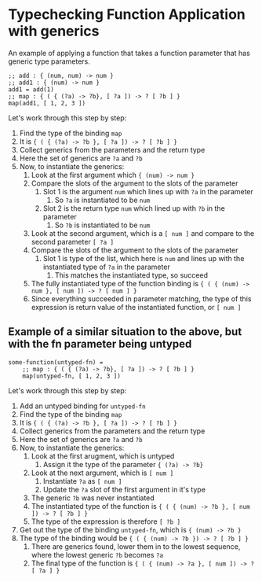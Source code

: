 # Typechecking Function Application with generics

An example of applying a function that takes a function parameter that has generic type parameters.

```chakra
;; add : { (num, num) -> num }
;; add1 : { (num) -> num }
add1 = add(1)
;; map : { ( { (?a) -> ?b}, [ ?a ]) -> ? [ ?b ] }
map(add1, [ 1, 2, 3 ])
```

Let's work through this step by step:

1. Find the type of the binding `map`
2. It is `{ ( { (?a) -> ?b }, [ ?a ]) -> ? [ ?b ] }`
3. Collect generics from the parameters and the return type
4. Here the set of generics are `?a` and `?b`
5. Now, to instantiate the generics:
   1. Look at the first argument which `{ (num) -> num }`
   2. Compare the slots of the argument to the slots of the parameter
      1. Slot 1 is the argument `num` which lines up with `?a` in the parameter
         1. So `?a` is instantiated to be `num`
      2. Slot 2 is the return type `num` which lined up with `?b` in the parameter
         1. So `?b` is instantiated to be `num`
   3. Look at the second argument, which is a `[ num ]` and compare to the second parameter `[ ?a ]`
   4. Compare the slots of the argument to the slots of the parameter
      1. Slot 1 is type of the list, which here is `num` and lines up with the instantiated type of `?a` in the parameter
         1. This matches the instantiated type, so succeed
   5. The fully instantiated type of the function binding is `{ ( { (num) -> num }, [ num ]) -> ? [ num ] }`
   6. Since everything succeeded in parameter matching, the type of this expression is return value of the instantiated function, or `[ num ]`

## Example of a similar situation to the above, but with the fn parameter being untyped

```chakra
some-function(untyped-fn) =
    ;; map : { ( { (?a) -> ?b}, [ ?a ]) -> ? [ ?b ] }
    map(untyped-fn, [ 1, 2, 3 ])
```

Let's work through this step by step:

1. Add an untyped binding for `untyped-fn`
2. Find the type of the binding `map`
3. It is `{ ( { (?a) -> ?b }, [ ?a ]) -> ? [ ?b ] }`
4. Collect generics from the parameters and the return type
5. Here the set of generics are `?a` and `?b`
6. Now, to instantiate the generics:
   1. Look at the first arugment, which is untyped
      1. Assign it the type of the parameter `{ (?a) -> ?b}`
   2. Look at the next argument, which is `[ num ]`
      1. Instantiate `?a` as `[ num ]`
      2. Update the `?a` slot of the first argument in it's type
   3. The generic `?b` was never instantiated
   4. The instantiated type of the function is `{ ( { (num) -> ?b }, [ num ]) -> ? [ ?b ] }`
   5. The type of the expression is therefore `[ ?b ]`
7. Get out the type of the binding `untyped-fn`, which is `{ (num) -> ?b }`
8. The type of the binding would be `{ ( { (num) -> ?b }) -> ? [ ?b ] }`
   1. There are generics found, lower them in to the lowest sequence, where the lowest generic `?b` becomes `?a`
   2. The final type of the function is `{ ( { (num) -> ?a }, [ num ]) -> ? [ ?a ] }`